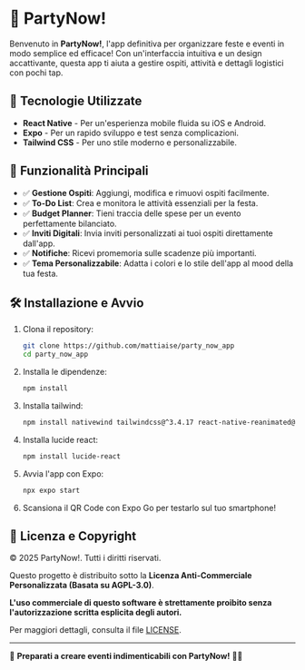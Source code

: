 # 🎉 PartyNow!

Benvenuto in **PartyNow!**, l'app definitiva per organizzare feste e eventi in modo semplice ed efficace! Con un'interfaccia intuitiva e un design accattivante, questa app ti aiuta a gestire ospiti, attività e dettagli logistici con pochi tap.

## 🚀 Tecnologie Utilizzate

- **React Native** - Per un'esperienza mobile fluida su iOS e Android.
- **Expo** - Per un rapido sviluppo e test senza complicazioni.
- **Tailwind CSS** - Per uno stile moderno e personalizzabile.

## 📌 Funzionalità Principali

- ✅ **Gestione Ospiti**: Aggiungi, modifica e rimuovi ospiti facilmente.
- ✅ **To-Do List**: Crea e monitora le attività essenziali per la festa.
- ✅ **Budget Planner**: Tieni traccia delle spese per un evento perfettamente bilanciato.
- ✅ **Inviti Digitali**: Invia inviti personalizzati ai tuoi ospiti direttamente dall'app.
- ✅ **Notifiche**: Ricevi promemoria sulle scadenze più importanti.
- ✅ **Tema Personalizzabile**: Adatta i colori e lo stile dell'app al mood della tua festa.

## 🛠 Installazione e Avvio

1. Clona il repository:
   ```sh
   git clone https://github.com/mattiaise/party_now_app
   cd party_now_app
   ```
2. Installa le dipendenze:
   ```sh
   npm install
   ```
3. Installa tailwind:
   ```sh
   npm install nativewind tailwindcss@^3.4.17 react-native-reanimated@3.16.2 react-native-safe-area-context
   ```
4. Installa lucide react:
   ```sh
   npm install lucide-react
   ```
5. Avvia l'app con Expo:
   ```sh
   npx expo start
   ```
6. Scansiona il QR Code con Expo Go per testarlo sul tuo smartphone!

## 📜 Licenza e Copyright

© 2025 PartyNow!. Tutti i diritti riservati.

Questo progetto è distribuito sotto la **Licenza Anti-Commerciale Personalizzata (Basata su AGPL-3.0)**.  

**L'uso commerciale di questo software è strettamente proibito senza l'autorizzazione scritta esplicita degli autori.**  

Per maggiori dettagli, consulta il file [LICENSE](./LICENSE).  


---

🚀 **Preparati a creare eventi indimenticabili con PartyNow!** 🎊🥳